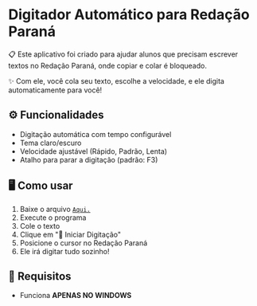 # Digitador Automático para Redação Paraná

📋 Este aplicativo foi criado para ajudar alunos que precisam escrever textos no Redação Paraná, onde copiar e colar é bloqueado.

✨ Com ele, você cola seu texto, escolhe a velocidade, e ele digita automaticamente para você!

## ⚙️ Funcionalidades

- Digitação automática com tempo configurável  
- Tema claro/escuro  
- Velocidade ajustável (Rápido, Padrão, Lenta)  
- Atalho para parar a digitação (padrão: F3)  

## 🖥️ Como usar

1. Baixe o arquivo [`Aqui.`](https://github.com/Miqueias722/Digitador/releases/download/v1.0.0/Digitador.exe)  
2. Execute o programa  
3. Cole o texto  
4. Clique em "🚀 Iniciar Digitação"  
5. Posicione o cursor no Redação Paraná  
6. Ele irá digitar tudo sozinho!  

## 📌 Requisitos

- Funciona **APENAS NO WINDOWS**
